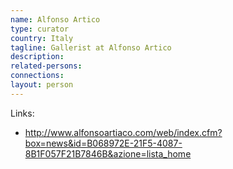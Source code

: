 ```yaml
---
name: Alfonso Artico
type: curator
country: Italy
tagline: Gallerist at Alfonso Artico
description:
related-persons:
connections:
layout: person
---
```

Links:
* <http://www.alfonsoartiaco.com/web/index.cfm?box=news&id=B068972E-21F5-4087-8B1F057F21B7846B&azione=lista_home>
